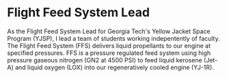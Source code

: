 # Flight Feed System Lead

As the Flight Feed System Lead for Georgia Tech's Yellow Jacket Space Program (YJSP), I lead a team of students working indepentently of faculty. The Flight Feed System (FFS) delivers liquid propellants to our engine at specified pressures. FFS is a pressure regulated feed system using high pressure gaseous nitrogen (GN2 at 4500 PSI) to feed liquid kerosene (Jet-A) and liquid oxygen (LOX) into our regeneratively cooled engine (YJ-1R).